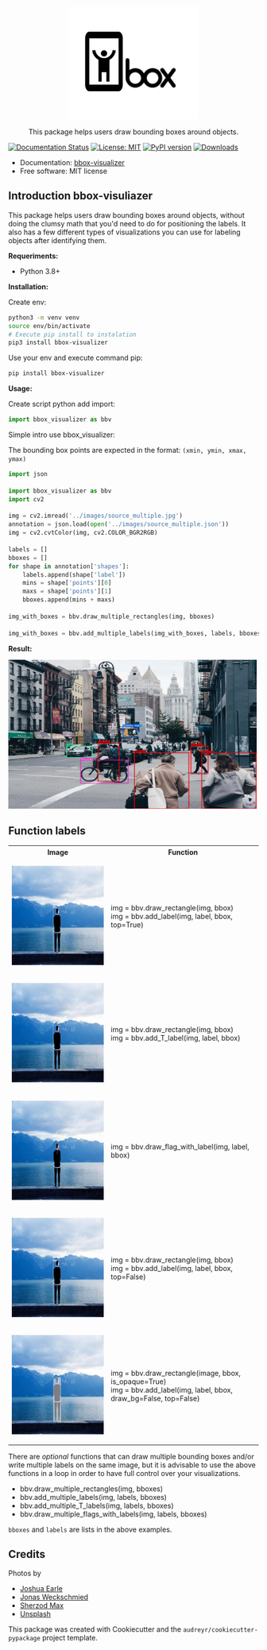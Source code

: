 <p align="center">
  <a href="https://bbox-visualizer.readthedocs.io/en/latest/"><img src="./images/bbox_logo.png" alt="bbox"></a>
</p>

<p align="center">This package helps users draw bounding boxes around objects.</p>




[![Documentation Status](https://readthedocs.org/projects/bbox-visualizer/badge/?version=latest)](https://bbox-visualizer.readthedocs.io/en/latest/?badge=latest)
[![License: MIT](https://img.shields.io/badge/License-MIT-yellow.svg)](https://opensource.org/licenses/MIT)
[![PyPI version](https://badge.fury.io/py/bbox-visualizer.svg)](https://pypi.org/project/bbox-visualizer/0.1.0/)
[![Downloads](https://pepy.tech/badge/bbox-visualizer)](https://pepy.tech/project/bbox-visualizer)


* Documentation: [bbox-visualizer](https://bbox-visualizer.readthedocs.io.)
* Free software: MIT license

## Introduction bbox-visuliazer

<p>This package helps users draw bounding boxes around objects, without doing the clumsy math that you'd need to do for positioning the labels. It also has a few different types of visualizations you can use for labeling objects after identifying them.
</p>

**Requeriments:**

- Python 3.8+

**Installation:**

Create env:

```bash
python3 -m venv venv
source env/bin/activate
# Execute pip install to instalation
pip3 install bbox-visualizer
```

Use your env and execute command pip:

```bash
pip install bbox-visualizer
```


**Usage:**

Create script python add import:

```python
import bbox_visualizer as bbv
```

Simple intro use bbox_visualizer:

The bounding box points are expected in the format: `(xmin, ymin, xmax, ymax)`

```python
import json

import bbox_visualizer as bbv
import cv2

img = cv2.imread('../images/source_multiple.jpg')
annotation = json.load(open('../images/source_multiple.json'))
img = cv2.cvtColor(img, cv2.COLOR_BGR2RGB)

labels = []
bboxes = []
for shape in annotation['shapes']:
    labels.append(shape['label'])
    mins = shape['points'][0]
    maxs = shape['points'][1]
    bboxes.append(mins + maxs)

img_with_boxes = bbv.draw_multiple_rectangles(img, bboxes)

img_with_boxes = bbv.add_multiple_labels(img_with_boxes, labels, bboxes)
```

**Result:**

<p>
  <a href="https://bbox-visualizer.readthedocs.io/en/latest/"><img src="images/cover.jpg" alt="bbox" height='300px' width='500px'></a>
</p>


## Function labels 

<table>
  <tr>
    <th>Image</th>
    <th>Function</th>
  </tr>
  <tr>
    <td>
        <p align="center">
            <a href="https://bbox-visualizer.readthedocs.io/en/latest/"><img src="images/bbox_top.jpg" alt="bbox" height='200px' width='400px'></a>
        </p>
    </td>
    <td>img = bbv.draw_rectangle(img, bbox)<br>img = bbv.add_label(img, label, bbox, top=True)
    </td>
  </tr>
  <tr>
    <td>
        <p align="center">
            <a href="https://bbox-visualizer.readthedocs.io/en/latest/"><img src="images/bbox_T.jpg" alt="bbox" height='200px' width='400px'></a>
        </p>
    </td>
    <td>img = bbv.draw_rectangle(img, bbox)<br>img = bbv.add_T_label(img, label, bbox)</td>
  </tr>
  <tr>
    <td>
        <p align="center">
            <a href="https://bbox-visualizer.readthedocs.io/en/latest/"><img src="images/flag.jpg" alt="bbox" height='200px' width='400px'></a>
        </p>
    </td>
    <td>img = bbv.draw_flag_with_label(img, label, bbox)</td>
  </tr>
  <tr>
    <td>
        <p align="center">
            <a href="https://bbox-visualizer.readthedocs.io/en/latest/"><img src="images/bbox_inside.jpg" alt="bbox" height='200px' width='400px'></a>
        </p>
    </td>
    <td>img = bbv.draw_rectangle(img, bbox)<br>img = bbv.add_label(img, label, bbox, top=False)</td>
  </tr>
  <tr>
    <td>
        <p align="center">
            <a href="https://bbox-visualizer.readthedocs.io/en/latest/"><img src="images/overlay.jpg" alt="bbox" height='200px' width='400px'></a>
        </p>
    </td>
    <td>img = bbv.draw_rectangle(image, bbox, is_opaque=True)<br>img = bbv.add_label(img, label, bbox, draw_bg=False, top=False)</td>
  </tr>
</table>


There are *optional* functions that can draw multiple bounding boxes and/or write multiple labels on the same image, but it is advisable to use the above functions in a loop in order to have full control over your visualizations.

* bbv.draw_multiple_rectangles(img, bboxes)
* bbv.add_multiple_labels(img, labels, bboxes)
* bbv.add_multiple_T_labels(img, labels, bboxes)
* bbv.draw_multiple_flags_with_labels(img, labels, bboxes)

`bboxes` and `labels` are lists in the above examples.


## Credits

Photos by

- [Joshua Earle](https://unsplash.com/@joshuaearle) 
- [Jonas Weckschmied](https://unsplash.com/@jweckschmied)
- [Sherzod Max](https://unsplash.com/@sherzodmax)
- [Unsplash](https://unsplash.com)

This package was created with Cookiecutter and the `audreyr/cookiecutter-pypackage` project template.
